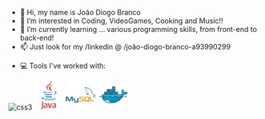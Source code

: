 - 👋 Hi, my name is João Diogo Branco
- 👀 I’m interested in Coding, VideoGames, Cooking and Music!! 
- 🌱 I’m currently learning ... various programming skills, from front-end to back-end!
- 📫 Just look for my /linkedin @ /joão-diogo-branco-a93990299

<!---
Dbranco23/Dbranco23 is a ✨ special ✨ repository because its `README.md` (this file) appears on your GitHub profile.
You can click the Preview link to take a look at your changes.
--->
- :computer: Tools I've worked with:
<p align= left>
<img src="https://github.com/chibi-affm/chibi-affm/assets/149700565/c8140609-167d-47bf-adf0-860c59d96626" alt="css3" width="120" height="60" />
<img src="https://raw.githubusercontent.com/devicons/devicon/master/icons/java/java-original-wordmark.svg" alt="java" width="60" height="60" />
<img src="https://raw.githubusercontent.com/devicons/devicon/master/icons/mysql/mysql-original-wordmark.svg" alt="mysql" width="60" height="60" />
<img src="https://raw.githubusercontent.com/devicons/devicon/master/icons/docker/docker-original.svg" alt="Docker" width="60" height="60" />
</p>
